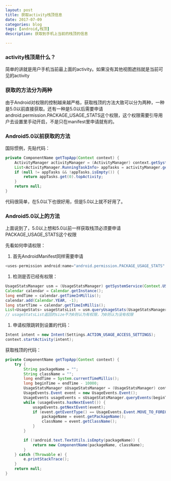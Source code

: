 ```yaml
---
layout: post
title: 获取activity栈顶信息
date: 2017-07-09
categories: blog
tags: [android,栈顶]
description: 获取到手机上当前的栈顶的信息

---
```

### activity栈顶是什么？
简单的讲就是用户手机当前最上面的activity。如果没有其他视图遮挡就是当前可见的activity

### 获取的方法分为两种
由于Android对权限的控制越来越严格，获取栈顶的方法大致可以分为两种，一种是5.0以前直接获取。还有一种是5.0以后需要申请android.permission.PACKAGE_USAGE_STATS这个权限，这个权限需要引导用户去设置里手动开启，不是只在manifest里申请就有的。

### Android5.0以前获取的方法
国际惯例，先贴代码：
```java
private ComponentName getTopApp(Context context) {
    ActivityManager activityManager = (ActivityManager) context.getSystemService(Context.ACTIVITY_SERVICE);
    List<ActivityManager.RunningTaskInfo> appTasks = activityManager.getRunningTasks(1);
    if (null != appTasks && !appTasks.isEmpty()) {
        return appTasks.get(0).topActivity;
    }
    return null;
}
```
代码很简单，在5.0以下也很好用，但是5.0以上就不好用了。

### Android5.0以上的方法
上面说到了，5.0以上想和5.0以前一样获取栈顶必须要申请PACKAGE_USAGE_STATS这个权限

先看如何申请权限：
1. 首先AndroidManifest同样需要申请
```java
<uses-permission android:name="android.permission.PACKAGE_USAGE_STATS" />
```
1. 检测是否已经有权限：
```java
UsageStatsManager usm = (UsageStatsManager) getSystemService(Context.USAGE_STATS_SERVICE);
Calendar calendar = Calendar.getInstance();
long endTime = calendar.getTimeInMillis();
calendar.add(Calendar.YEAR, -1);
long startTime = calendar.getTimeInMillis();
List<UsageStats> usageStatsList = usm.queryUsageStats(UsageStatsManager.INTERVAL_DAILY, startTime, endTime);
// usageStatsList返回的size不为0则认为有权限，为0则认为没有权限
```

1. 申请权限跳转到设置的代码：
```java
Intent intent = new Intent(Settings.ACTION_USAGE_ACCESS_SETTINGS);
context.startActivity(intent);
```

获取栈顶的代码：
```java
private ComponentName getTopApp(Context context) {
    try {
        String packageName = "";
        String className = "";
        long endTime = System.currentTimeMillis();
        long beginTime = endTime - 10000;
        UsageStatsManager sUsageStatsManager = (UsageStatsManager) context.getSystemService(Context.USAGE_STATS_SERVICE);
        UsageEvents.Event event = new UsageEvents.Event();
        UsageEvents usageEvents = sUsageStatsManager.queryEvents(beginTime, endTime);
        while (usageEvents.hasNextEvent()) {
            usageEvents.getNextEvent(event);
            if (event.getEventType() == UsageEvents.Event.MOVE_TO_FOREGROUND) {
                packageName = event.getPackageName();
                className = event.getClassName();
            }
        }

        if (!android.text.TextUtils.isEmpty(packageName)) {
            return new ComponentName(packageName, className);
        }
    } catch (Throwable e) {
        e.printStackTrace();
    }
    return null;
}
```
